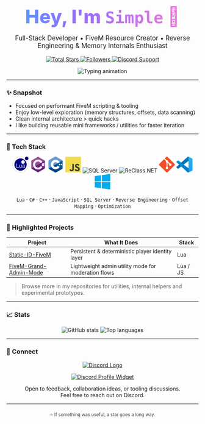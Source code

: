 <!-- HERO / HEADER -->
<div align="center">
  <h1 style="
    font-size:3.1rem;
    font-weight:800;
    margin:0 0 12px;
    background:linear-gradient(90deg,#47a3ff,#946bff 35%,#ff7bd5);
    -webkit-background-clip:text;
    color:transparent;
  ">
    Hey, I'm <code>Simple</code> 👋
  </h1>
  
  <p style="font-size:1.05rem;">
    Full-Stack Developer • FiveM Resource Creator • Reverse Engineering & Memory Internals Enthusiast
  </p>

  <!-- Quick Badges -->
  <p>
    <a href="https://github.com/MrSimpleJS?tab=repositories">
      <img src="https://img.shields.io/github/stars/MrSimpleJS?label=Stars&logo=github&color=4C8EDA&style=flat-square" alt="Total Stars" />
    </a>
    <a href="https://github.com/MrSimpleJS">
      <img src="https://img.shields.io/github/followers/MrSimpleJS?label=Followers&logo=github&color=4C8EDA&style=flat-square" alt="Followers" />
    </a>
    <a href="https://discord.gg/cvx7EmAtxd">
      <img src="https://img.shields.io/badge/Discord-Support%20Server-5865F2?logo=discord&logoColor=white&style=flat-square" alt="Discord Support" />
    </a>
  </p>

  <!-- Typing (optional aesthetic) -->
  <img src="https://readme-typing-svg.herokuapp.com?font=Fira+Code&weight=600&size=20&pause=1300&duration=3200&color=4C8EDA&center=true&vCenter=true&width=520&lines=Building+FiveM+Tools+and+Utilities;Optimizing+Scripts+and+Server+Performance;Exploring+Memory+Layouts+%26+Offsets" alt="Typing animation" />
</div>

---

### ✨ Snapshot

- Focused on performant FiveM scripting & tooling  
- Enjoy low-level exploration (memory structures, offsets, data scanning)  
- Clean internal architecture > quick hacks  
- I like building reusable mini frameworks / utilities for faster iteration  

---

### 🧰 Tech Stack

<div align="center">
  <img alt="Lua" src="https://raw.githubusercontent.com/devicons/devicon/master/icons/lua/lua-original.svg" height="42" />
  <img alt="C#" src="https://raw.githubusercontent.com/devicons/devicon/master/icons/csharp/csharp-original.svg" height="42" />
  <img alt="C++" src="https://raw.githubusercontent.com/devicons/devicon/master/icons/cplusplus/cplusplus-original.svg" height="42" />
  <img alt="JavaScript" src="https://raw.githubusercontent.com/devicons/devicon/master/icons/javascript/javascript-original.svg" height="42" />
  <img alt="SQL Server" src="https://upload.wikimedia.org/wikipedia/commons/8/87/Sql_data_base_with_logo.png" height="42" />
  <img alt="ReClass.NET" src="https://avatars.githubusercontent.com/u/36203059?s=200&v=4" height="42" />
  <img alt="Git" src="https://raw.githubusercontent.com/devicons/devicon/master/icons/git/git-original.svg" height="42" />
  <img alt="VS Code" src="https://raw.githubusercontent.com/devicons/devicon/master/icons/vscode/vscode-original.svg" height="42" />
  <img alt="Windows" src="https://raw.githubusercontent.com/devicons/devicon/master/icons/windows8/windows8-original.svg" height="42" />
</div>

<p align="center">
  <code>Lua</code> · <code>C#</code> · <code>C++</code> · <code>JavaScript</code> · <code>SQL Server</code> · <code>Reverse Engineering</code> · <code>Offset Mapping</code> · <code>Optimization</code>
</p>

---

### 🚀 Highlighted Projects

| Project | What It Does | Stack |
|--------|---------------|-------|
| [Static-ID-FiveM](https://github.com/MrSimpleJS/Static-ID-FiveM) | Persistent & deterministic player identity layer | Lua |
| [FiveM-Grand-Admin-Mode](https://github.com/MrSimpleJS/FiveM-Grand-Admin-Mode) | Lightweight admin utility mode for moderation flows | Lua / JS |

> Browse more in my repositories for utilities, internal helpers and experimental prototypes.

---

### 📈 Stats

<div align="center">
  <img height="155" src="https://github-readme-stats.vercel.app/api?username=MrSimpleJS&show_icons=true&theme=tokyonight&hide_border=true&rank_icon=github" alt="GitHub stats" />
  <img height="155" src="https://github-readme-stats.vercel.app/api/top-langs/?username=MrSimpleJS&layout=compact&langs_count=8&theme=tokyonight&hide_border=true" alt="Top languages" />
</div>

<!-- Optional streak (uncomment if you want it)
<div align="center">
  <img height="165" src="https://streak-stats.demolab.com?user=MrSimpleJS&theme=tokyonight&hide_border=true" alt="GitHub streak" />
</div>
-->

---

### 🤝 Connect

<div align="center" style="margin-bottom:14px;">
  <a href="https://discord.gg/cvx7EmAtxd">
    <img src="https://assets-global.website-files.com/6257adef93867e50d84d30e2/636e0a69f118df70ad7828d4_icon_clyde_blurple_RGB.svg" alt="Discord Logo" height="48" />
  </a>
</div>

<div align="center">
  <!-- Discord Widget Embed -->
  <a href="https://discord.gg/cvx7EmAtxd" target="_blank">
    <img src="https://discord.c99.nl/widget/theme-4/242294112445792258.png" alt="Discord Profile Widget" />
  </a>
</div>

<p align="center">
  Open to feedback, collaboration ideas, or tooling discussions.<br>
  Feel free to reach out on Discord.
</p>

---

<div align="center" style="opacity:0.85;">
  <sub>⭐ If something was useful, a star goes a long way.</sub>
</div>
